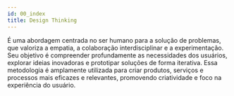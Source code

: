 ```yaml
---
id: 00_index
title: Design Thinking 
---
```

É uma abordagem centrada no ser humano para a solução de problemas, que valoriza a empatia, a colaboração interdisciplinar e a experimentação. Seu objetivo é compreender profundamente as necessidades dos usuários, explorar ideias inovadoras e prototipar soluções de forma iterativa. Essa metodologia é amplamente utilizada para criar produtos, serviços e processos mais eficazes e relevantes, promovendo criatividade e foco na experiência do usuário.







